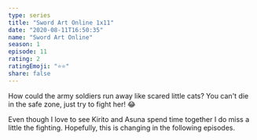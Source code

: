 ```yaml
--- 
type: series 
title: "Sword Art Online 1x11" 
date: "2020-08-11T16:50:35" 
name: "Sword Art Online" 
season: 1 
episode: 11 
rating: 2 
ratingEmoji: "⭐️⭐️" 
share: false 
---
```


How could the army soldiers run away like scared little cats? You can't die in the safe zone, just try to fight her! 😂 

Even though I love to see Kirito and Asuna spend time together I do miss a little the fighting. Hopefully, this is changing in the following episodes.
